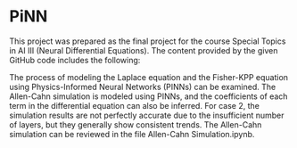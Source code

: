# PiNN
This project was prepared as the final project for the course Special Topics in AI III (Neural Differential Equations). The content provided by the given GitHub code includes the following:

The process of modeling the Laplace equation and the Fisher-KPP equation using Physics-Informed Neural Networks (PINNs) can be examined.
The Allen-Cahn simulation is modeled using PINNs, and the coefficients of each term in the differential equation can also be inferred.
For case 2, the simulation results are not perfectly accurate due to the insufficient number of layers, but they generally show consistent trends. The Allen-Cahn simulation can be reviewed in the file Allen-Cahn Simulation.ipynb.

